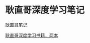 # 耿直哥深度学习笔记
[耿直哥笔记](https://gengzhige-essay.readthedocs.io/docs/02%20%E6%95%B0%E6%8D%AE%E5%A4%84%E7%90%86/index.html)

[耿直哥深度学习书籍，两本](https://detail.tmall.com/item.htm?from=cart&id=844223178507&pisk=gWFsf-G_Lhx_ZOt3SGQEVUaUDJlbho1PGEgYrrdwkfhtcjabyxdVIfkjGknU_czZ6mGblzHY0mzwSJqzyCPNIjRjsjcA4g5PaF4iij3Y72YBjD3jysJtBqhi9lodFBfPaP4B7VQzJ_PwgAWqrKdYDAHKJ4oKWVdtWwGKlqGv6xd9pHnnkjhxHILK943SDh3xHwTKr43xkcH9ve3rkhhxMoUdRqcAsHghCDz15JlEuuLjkPnBMIFOiAiSSKRXGWgsC74tAyzUOVMs2vb93JNTYrFasvX6Bj4UFowY2MJZX8g7AYy1VCZ7jqUjkl1kPDF_lWMgLhptPfise5HRgazKHJNI_5IDEyzIXYGUL9jZ3fZ_E0DOKMqbRcrY1vK1Ymyz85HQ2MRQmxwY_XFOv_szpQo58LJXRYAjR07CRKvcmmALu-nShNHt-2lPRw9ynA3nR07CRKvmB20HUw_BUKf..&skuId=5621369184492&spm=a1z0d.6639537%2F202410.item.d844223178507.7ac87484SE5fiP)